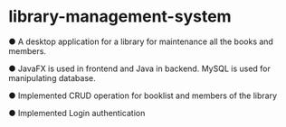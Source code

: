 # library-management-system

●  A desktop application for a library for maintenance all the books and members.

●  JavaFX is used in frontend and Java in backend. MySQL is used for manipulating database.

● Implemented CRUD operation for booklist and members of the library

● Implemented Login authentication

